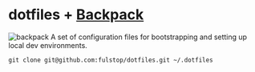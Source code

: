 # dotfiles + [Backpack](https://gist.github.com/fulstop/0d50efe8d0365b7dbed2a8367c6d68df)
![backpack](https://static.thenounproject.com/png/2551-200.png)
A set of configuration files for bootstrapping and setting up local dev environments.

``` shell
git clone git@github.com:fulstop/dotfiles.git ~/.dotfiles
```
